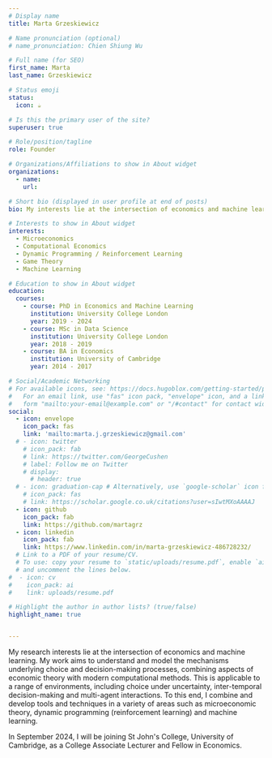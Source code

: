 ```yaml
---
# Display name
title: Marta Grzeskiewicz

# Name pronunciation (optional)
# name_pronunciation: Chien Shiung Wu

# Full name (for SEO)
first_name: Marta
last_name: Grzeskiewicz

# Status emoji
status:
  icon: ☕️

# Is this the primary user of the site?
superuser: true

# Role/position/tagline
role: Founder

# Organizations/Affiliations to show in About widget
organizations:
  - name: 
    url: 

# Short bio (displayed in user profile at end of posts)
bio: My interests lie at the intersection of economics and machine learning. My work aims to understand and model the underlying mechanisms of choice and decision-making behaviour, accounting for dynamic settings, across a range of environments. 

# Interests to show in About widget
interests:
  - Microeconomics
  - Computational Economics
  - Dynamic Programming / Reinforcement Learning
  - Game Theory
  - Machine Learning

# Education to show in About widget
education:
  courses:
    - course: PhD in Economics and Machine Learning
      institution: University College London
      year: 2019 - 2024
    - course: MSc in Data Science
      institution: University College London
      year: 2018 - 2019
    - course: BA in Economics
      institution: University of Cambridge
      year: 2014 - 2017

# Social/Academic Networking
# For available icons, see: https://docs.hugoblox.com/getting-started/page-builder/#icons
#   For an email link, use "fas" icon pack, "envelope" icon, and a link in the
#   form "mailto:your-email@example.com" or "/#contact" for contact widget.
social:
  - icon: envelope
    icon_pack: fas
    link: 'mailto:marta.j.grzeskiewicz@gmail.com'
  # - icon: twitter
    # icon_pack: fab
    # link: https://twitter.com/GeorgeCushen
    # label: Follow me on Twitter
    # display:
      # header: true
  # - icon: graduation-cap # Alternatively, use `google-scholar` icon from `ai` icon pack
    # icon_pack: fas
    # link: https://scholar.google.co.uk/citations?user=sIwtMXoAAAAJ
  - icon: github
    icon_pack: fab
    link: https://github.com/martagrz
  - icon: linkedin
    icon_pack: fab
    link: https://www.linkedin.com/in/marta-grzeskiewicz-486728232/
  # Link to a PDF of your resume/CV.
  # To use: copy your resume to `static/uploads/resume.pdf`, enable `ai` icons in `params.yaml`,
  # and uncomment the lines below.
#  - icon: cv
#    icon_pack: ai
#    link: uploads/resume.pdf

# Highlight the author in author lists? (true/false)
highlight_name: true


---
```


My research interests lie at the intersection of economics and machine learning. My work aims to understand and model 
the mechanisms underlying choice and decision-making processes, combining aspects of economic theory with modern 
computational methods. This is applicable to a range of environments, including choice under uncertainty, 
inter-temporal decision-making and multi-agent interactions. To this end, I combine and develop tools and 
techniques in a variety of areas such as microeconomic theory, dynamic programming (reinforcement learning) and 
machine learning.

In September 2024, I will be joining St John's College, University of Cambridge, as a College Associate Lecturer and 
Fellow in Economics.
 



